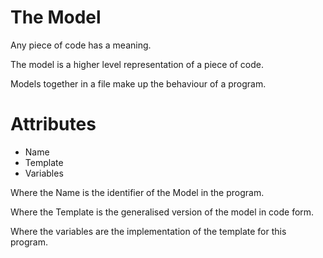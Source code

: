 # The Model

Any piece of code has a meaning.

The model is a higher level representation of a piece of code.

Models together in a file make up the behaviour of a program.

# Attributes
- Name
- Template
- Variables


Where the Name is the identifier of the Model in the program.

Where the Template is the generalised version of the model in code form.

Where the variables are the implementation of the template for this program.
